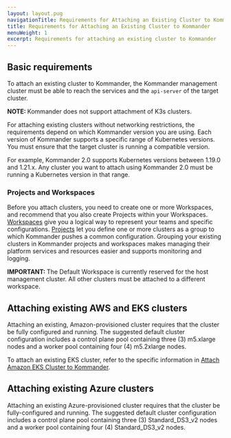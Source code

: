```yaml
---
layout: layout.pug
navigationTitle: Requirements for Attaching an Existing Cluster to Kommander
title: Requirements for Attaching an Existing Cluster to Kommander
menuWeight: 1
excerpt: Requirements for attaching an existing cluster to Kommander
---
```


## Basic requirements

To attach an existing cluster to Kommander, the Kommander management cluster must be able to reach the services and the `api-server` of the target cluster.

<!--- You can attach existing clusters with or without networking restrictions to Kommander. These networking restrictions refer to clusters that are located in a DMZ, behind a proxy server or a firewall, or that have additional requirements for access. -->

<p class="message--note"><strong>NOTE: </strong>Kommander does not support attachment of K3s clusters.</p>

For attaching existing clusters without networking restrictions, the requirements depend on which Kommander version you are using. Each version of Kommander supports a specific range of Kubernetes versions. You must ensure that the target cluster is running a compatible version.

For example, Kommander 2.0 supports Kubernetes versions between 1.19.0 and 1.21.x. Any cluster you want to attach using Kommander 2.0 must be running a Kubernetes version in that range.

<!--- For attaching clusters with networking restrictions the Kubernetes version of the cluster you want to attach must be greater than or equal to version 1.19.x. For these types of clusters, the Kommander cluster uses a tunnel to access the clusters you plan to attach. Any managed service you want to expose in the Kommander cluster requires the creation of a reverse proxy, or the use of HTTPS_PROXY environment variables that point to the Kommander tunnel proxy server.

When working with clusters that have networking restrictions, you will need to apply some YAML manifests on the existing cluster, so that Kommander can collect a resulting `kubeconfig` file used to establish the tunnel. When you use the Kommander UI, this is handled for you. If you choose to use the manual [CLI attachment process][manual_cli_attachment], you will apply those manifests as part of the procedure. -->

### Projects and Workspaces

Before you attach clusters, you need to create one or more Workspaces, and recommend that you also create Projects within your Workspaces. [Workspaces][workspaces] give you a logical way to represent your teams and specific configurations. [Projects][projects] let you define one or more clusters as a group to which Kommander pushes a common configuration. Grouping your existing clusters in Kommander projects and workspaces makes managing their platform services and resources easier and supports monitoring and logging.

<p class="message--important"><strong>IMPORTANT: </strong>The Default Workspace is currently reserved for the host management cluster.
All other clusters must be attached to a different workspace.</p>

<!--
### Platform service requirements

In addition to the basic cluster requirements, the platform services you want Kommander to manage on those clusters will have an impact on the total cluster requirements. The specific combinations of platform services will make a difference in the requirements for the cluster nodes and their resources (CPU, memory, and storage).

The default platform services that Kommander provides include Prometheus, Kubecost, Traefik, and cert-manager.
-->

## Attaching existing AWS and EKS clusters

Attaching an existing, Amazon-provisioned cluster requires that the cluster be fully configured and running. The suggested default cluster configuration includes a control plane pool containing three (3) m5.xlarge nodes and a worker pool containing four (4) m5.2xlarge nodes.
<!--
Consider the additional resource requirements for running the platform services you want Kommander to manage, and ensure that your existing clusters comply.
-->
To attach an existing EKS cluster, refer to the specific information in [Attach Amazon EKS Cluster to Kommander][attach_eks_cluster].

## Attaching existing Azure clusters

Attaching an existing Azure-provisioned cluster requires that the cluster be fully-configured and running. The suggested default cluster configuration includes a control plane pool containing three (3) Standard_DS3_v2 nodes and a worker pool containing four (4) Standard_DS3_v2 nodes.
<!--
Consider the additional resource requirements for running the platform services you want Kommander to manage, and ensure that your existing clusters comply.
-->
[attach_eks_cluster]: ../attach-eks-cluster/
[attach_with_network_restrictions]: ../cluster-with-network-restrictions
[existing-clusters]: ../generate-kubeconfig/
[projects]: ../../../projects
[workspaces]: ../../../workspaces
